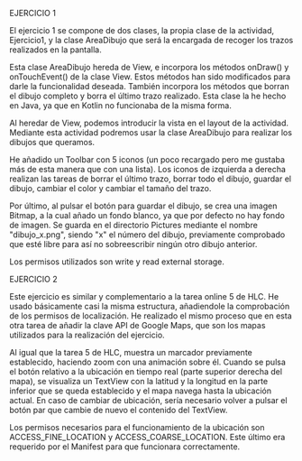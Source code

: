 EJERCICIO 1

El ejercicio 1 se compone de dos clases, la propia clase de la actividad, Ejercicio1, y la clase AreaDibujo que será la encargada de recoger los trazos realizados en la pantalla.

Esta clase AreaDibujo hereda de View, e incorpora los métodos onDraw() y onTouchEvent() de la clase View. Estos métodos han sido modificados para darle la funcionalidad deseada. También incorpora los métodos que borran el dibujo completo y borra el último trazo realizado. Esta clase la he hecho en Java, ya que en Kotlin no funcionaba de la misma forma.

Al heredar de View, podemos introducir la vista en el layout de la actividad. Mediante esta actividad podremos usar la clase AreaDibujo para realizar los dibujos que queramos.

He añadido un Toolbar con 5 iconos (un poco recargado pero me gustaba más de esta manera que con una lista). Los iconos de izquierda a derecha realizan las tareas de borrar el último trazo, borrar todo el dibujo, guardar el dibujo, cambiar el color y cambiar el tamaño del trazo.

Por último, al pulsar el botón para guardar el dibujo, se crea una imagen Bitmap, a la cual añado un fondo blanco, ya que por defecto no hay fondo de imagen. Se guarda en el directorio Pictures mediante el nombre "dibujo_x.png", siendo "x" el número del dibujo, previamente comprobado que esté libre para así no sobreescribir ningún otro dibujo anterior.

Los permisos utilizados son write y read external storage.


EJERCICIO 2

Este ejercicio es similar y complementario a la tarea online 5 de HLC. He usado básicamente casi la misma estructura, añadiendole la comprobación de los permisos de localización. He realizado el mismo proceso que en esta otra tarea de añadir la clave API de Google Maps, que son los mapas utilizados para la realización del ejercicio.

Al igual que la tarea 5 de HLC, muestra un marcador previamente establecido, haciendo zoom con una animación sobre él. Cuando se pulsa el botón relativo a la ubicación en tiempo real (parte superior derecha del mapa), se visualiza un TextView con la latitud y la longitud en la parte inferior que se queda establecido y el mapa navega hasta la ubicación actual. En caso de cambiar de ubicación, sería necesario volver a pulsar el botón par que cambie de nuevo el contenido del TextView.

Los permisos necesarios para el funcionamiento de la ubicación son ACCESS_FINE_LOCATION y ACCESS_COARSE_LOCATION. Este último era requerido por el Manifest para que funcionara correctamente.